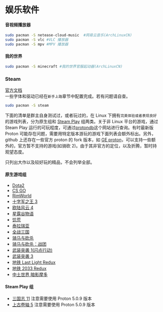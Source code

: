# 娱乐软件 <!-- {docsify-ignore-all} -->

#### 音视频播放器

```bash
sudo pacman -S netease-cloud-music  #网易云音乐(ArchLinuxCN)
sudo pacman -S vlc #VLC 播放器
sudo pacman -S mpv #MPV 播放器
```

#### 我的世界

```bash
sudo pacman -S minecraft #我的世界官服起动器(ArchLinuxCN)
```

### Steam

[官方文档](https://wiki.archlinux.org/index.php/Steam)  
一些字体和驱动已经在`新手上路`章节中配置完成。若有问题请自查。

```bash
sudo pacman -S steam
```

下面的清单是群主自身测试过，或者玩过的，在 Linux 下拥有`完美体验或者表现良好`的游戏列表，分为原生组和 [Steam Play](https://wiki.archlinux.org/index.php/Steam#Proton_Steam-Play) 组两类。关于非 Linux 平台的游戏，通过 Steam Play 运行的可玩程度，可通过[protondb](https://www.protondb.com/)这个网站进行查询。有时最新版 Proton 可能存在问题，需要用特定版本游玩的游戏下面列表会额外标出。另外，github 上还存在一些官方 proton 的 fork 版本，如 [GE proton](https://github.com/GloriousEggroll/proton-ge-custom)，可以支持一些额外的，官方暂不支持的游戏(如骑砍 2)。由于其非官方的定位，以及折腾，暂时持观望态度。

只列出大作以及较好玩的精品，不会列举全部。

#### 原生游戏组

- [Dota2](https://store.steampowered.com/app/570/Dota_2/)
- [CS GO](https://store.steampowered.com/app/730/CounterStrike_Global_Offensive/)
- [RimWorld](https://store.steampowered.com/app/294100/RimWorld/)
- [十字军之王 3](https://store.steampowered.com/app/1158310/Crusader_Kings_III/)
- [欧陆风云 4](https://store.steampowered.com/app/236850/Europa_Universalis_IV/)
- [星露谷物语](https://store.steampowered.com/app/413150/Stardew_Valley/)
- [饥荒](https://store.steampowered.com/app/219740/Dont_Starve/)
- [泰拉瑞亚](https://store.steampowered.com/app/105600/Terraria/)
- [全战三国](https://store.steampowered.com/app/779340/Total_War_THREE_KINGDOMS/)
- [骑马与砍杀](https://store.steampowered.com/app/22100/Mount__Blade/)
- [骑马与砍杀：战团](https://store.steampowered.com/app/48700/Mount__Blade_Warband/)
- [武装突袭 1(闪点行动)](https://store.steampowered.com/app/594550/Arma_Cold_War_Assault_MacLinux/)
- [武装突袭 3](https://store.steampowered.com/app/107410/Arma_3/)
- [地铁 Last Light Redux](https://store.steampowered.com/app/287390/Metro_Last_Light_Redux/)
- [地铁 2033 Redux](https://store.steampowered.com/app/286690/Metro_2033_Redux/)
- [中土世界 暗影摩多](https://store.steampowered.com/app/241930/Middleearth_Shadow_of_Mordor/)

#### Steam Play 组

- [三国志 11](https://store.steampowered.com/app/628070/Romance_of_the_Three_Kingdoms_XI_with_Power_Up_Kit/) 注意需要使用 Proton 5.0.9 版本
- [上古卷轴 5](https://store.steampowered.com/app/489830/The_Elder_Scrolls_V_Skyrim_Special_Edition/) 注意需要使用 Proton 5.0.9 版本
